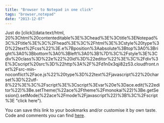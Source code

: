 ```yaml
---
title: "Browser to Notepad in one click"
tags: "browser,notepad"
date: "2013-12-07"
---
```


Just do [click](data:text/html, 20%3Chtml%20contenteditable%3E%3Chead%3E%3Ctitle%3ENotepad%3C%2Ftitle%3E%3C%2Fhead%3E%3C%2Fhtml%3E%3Cstyle%20type%3D%22text%2Fcss%22%3E.e%7Bposition%3Aabsolute%3Btop%3A0%3Bright%3A0%3Bbottom%3A0%3Bleft%3A0%3B%7D%3C%2Fstyle%3E%3Cdiv%20class%3D%22e%22%20id%3D%22editor%22%3E%3C%2Fdiv%3E%3Cscript%20src%3D%22http%3A%2F%2Fd1n0x3qji82z53.cloudfront.net%2Fsrc-min-noconflict%2Face.js%22%20type%3D%22text%2Fjavascript%22%20charset%3D%22utf-8%22%3E%3C%2Fscript%3E%3Cscript%3Evar%20e%3Dace.edit(%22editor%22)%3Be.setTheme(%22ace%2Ftheme%2Fmonokai%22)%3Be.getSession().setMode(%22ace%2Fmode%2Fjavascript%22)%3B%3C%2Fscript%3E "click here").

You can save this link to your bookmarks and/or customise it by own taste. Code and comments you can find [here](https://gist.github.com/stevermeister/7846746 "gist").
